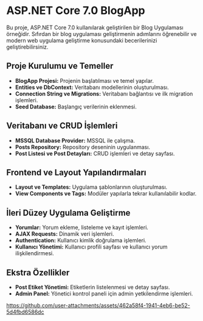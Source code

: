 
# ASP.NET Core 7.0 BlogApp

Bu proje, ASP.NET Core 7.0 kullanılarak geliştirilen bir Blog Uygulaması örneğidir. Sıfırdan bir blog uygulaması geliştirmenin adımlarını öğrenebilir ve modern web uygulama geliştirme konusundaki becerilerinizi geliştirebilirsiniz.

## Proje Kurulumu ve Temeller

- **BlogApp Projesi:** Projenin başlatılması ve temel yapılar.
- **Entities ve DbContext:** Veritabanı modellerinin oluşturulması.
- **Connection String ve Migrations:** Veritabanı bağlantısı ve ilk migration işlemleri.
- **Seed Database:** Başlangıç verilerinin eklenmesi.

## Veritabanı ve CRUD İşlemleri

- **MSSQL Database Provider:** MSSQL ile çalışma.
- **Posts Repository:** Repository deseninin uygulanması.
- **Post Listesi ve Post Detayları:** CRUD işlemleri ve detay sayfası.

## Frontend ve Layout Yapılandırmaları

- **Layout ve Templates:** Uygulama şablonlarının oluşturulması.
- **View Components ve Tags:** Modüler yapılarla tekrar kullanılabilir kodlar.

## İleri Düzey Uygulama Geliştirme

- **Yorumlar:** Yorum ekleme, listeleme ve kayıt işlemleri.
- **AJAX Requests:** Dinamik veri işlemleri.
- **Authentication:** Kullanıcı kimlik doğrulama işlemleri.
- **Kullanıcı Yönetimi:** Kullanıcı profili sayfası ve kullanıcı yorum ilişkilendirmesi.

## Ekstra Özellikler

- **Post Etiket Yönetimi:** Etiketlerin listelenmesi ve detay sayfası.
- **Admin Panel:** Yönetici kontrol paneli için admin yetkilendirme işlemleri.



https://github.com/user-attachments/assets/462a58f4-1941-4eb6-be52-5d4fbd6586dc

